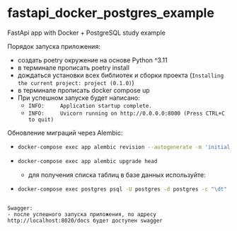 # fastapi_docker_postgres_example
FastApi app with Docker + PostgreSQL study example

Порядок запуска приложения:
- создать poetry окружение на основе Python ^3.11
- в терминале прописать poetry install
- дождаться установки всех библиотек и сборки проекта (`Installing the current project: project (0.1.0)`)
- в терминале прописать docker compose up
- При успешном запуске будет написано:
  - `INFO:     Application startup complete.`
  - `INFO:     Uvicorn running on http://0.0.0.0:8000 (Press CTRL+C to quit)`

Обновление миграций через Alembic:
- ```bash
  docker-compose exec app alembic revision --autogenerate -m 'initial'
  ```
- ```bash
  docker-compose exec app alembic upgrade head
  ```
  
  - для получения списка таблиц в базе данных используйте:

- ```bash
  docker-compose exec postgres psql -U postgres -d postgres -c "\dt"
```

Swagger:
- после успешного запуска приложения, по адресу http://localhost:8020/docs будет доступен swagger